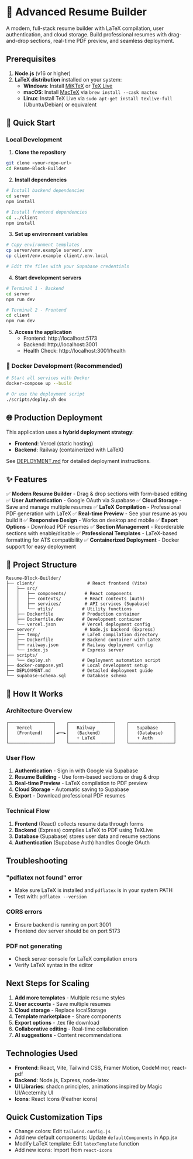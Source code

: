 # 📄 Advanced Resume Builder

A modern, full-stack resume builder with LaTeX compilation, user authentication, and cloud storage. Build professional resumes with drag-and-drop sections, real-time PDF preview, and seamless deployment.

## Prerequisites

1. **Node.js** (v16 or higher)
2. **LaTeX distribution** installed on your system:
   - **Windows**: Install [MiKTeX](https://miktex.org/download) or [TeX Live](https://www.tug.org/texlive/)
   - **macOS**: Install [MacTeX](https://www.tug.org/mactex/) via `brew install --cask mactex`
   - **Linux**: Install TeX Live via `sudo apt-get install texlive-full` (Ubuntu/Debian) or equivalent

## 🚀 Quick Start

### Local Development

1. **Clone the repository**
```bash
git clone <your-repo-url>
cd Resume-Block-Builder
```

2. **Install dependencies**
```bash
# Install backend dependencies
cd server
npm install

# Install frontend dependencies
cd ../client
npm install
```

3. **Set up environment variables**
```bash
# Copy environment templates
cp server/env.example server/.env
cp client/env.example client/.env.local

# Edit the files with your Supabase credentials
```

4. **Start development servers**
```bash
# Terminal 1 - Backend
cd server
npm run dev

# Terminal 2 - Frontend  
cd client
npm run dev
```

5. **Access the application**
   - Frontend: http://localhost:5173
   - Backend: http://localhost:3001
   - Health Check: http://localhost:3001/health

### 🐳 Docker Development (Recommended)

```bash
# Start all services with Docker
docker-compose up --build

# Or use the deployment script
./scripts/deploy.sh dev
```

## 🌐 Production Deployment

This application uses a **hybrid deployment strategy**:
- **Frontend**: Vercel (static hosting)  
- **Backend**: Railway (containerized with LaTeX)

See [DEPLOYMENT.md](DEPLOYMENT.md) for detailed deployment instructions.

## ✨ Features

✅ **Modern Resume Builder** - Drag & drop sections with form-based editing
✅ **User Authentication** - Google OAuth via Supabase
✅ **Cloud Storage** - Save and manage multiple resumes
✅ **LaTeX Compilation** - Professional PDF generation with LaTeX
✅ **Real-time Preview** - See your resume as you build it
✅ **Responsive Design** - Works on desktop and mobile
✅ **Export Options** - Download PDF resumes
✅ **Section Management** - Reorderable sections with enable/disable
✅ **Professional Templates** - LaTeX-based formatting for ATS compatibility
✅ **Containerized Deployment** - Docker support for easy deployment

## 📁 Project Structure

```
Resume-Block-Builder/
├── client/                    # React frontend (Vite)
│   ├── src/
│   │   ├── components/       # React components
│   │   ├── contexts/         # React contexts (Auth)
│   │   ├── services/         # API services (Supabase)
│   │   └── utils/           # Utility functions
│   ├── Dockerfile           # Production container
│   ├── Dockerfile.dev       # Development container
│   └── vercel.json          # Vercel deployment config
├── server/                   # Node.js backend (Express)
│   ├── temp/                # LaTeX compilation directory
│   ├── Dockerfile           # Backend container with LaTeX
│   ├── railway.json         # Railway deployment config
│   └── index.js             # Express server
├── scripts/
│   └── deploy.sh            # Deployment automation script
├── docker-compose.yml       # Local development setup
├── DEPLOYMENT.md            # Detailed deployment guide
└── supabase-schema.sql      # Database schema
```

## 🔧 How It Works

### Architecture Overview
```
┌─────────────────┐    ┌─────────────────┐    ┌─────────────────┐
│   Vercel        │    │   Railway       │    │   Supabase      │
│   (Frontend)    │◄──►│   (Backend)     │    │   (Database)    │
│                 │    │   + LaTeX       │    │   + Auth        │
└─────────────────┘    └─────────────────┘    └─────────────────┘
```

### User Flow
1. **Authentication** - Sign in with Google via Supabase
2. **Resume Building** - Use form-based sections or drag & drop
3. **Real-time Preview** - LaTeX compilation to PDF preview
4. **Cloud Storage** - Automatic saving to Supabase
5. **Export** - Download professional PDF resumes

### Technical Flow
1. **Frontend** (React) collects resume data through forms
2. **Backend** (Express) compiles LaTeX to PDF using TeXLive
3. **Database** (Supabase) stores user data and resume sections
4. **Authentication** (Supabase Auth) handles Google OAuth

## Troubleshooting

### "pdflatex not found" error
- Make sure LaTeX is installed and `pdflatex` is in your system PATH
- Test with: `pdflatex --version`

### CORS errors
- Ensure backend is running on port 3001
- Frontend dev server should be on port 5173

### PDF not generating
- Check server console for LaTeX compilation errors
- Verify LaTeX syntax in the editor

## Next Steps for Scaling

1. **Add more templates** - Multiple resume styles
2. **User accounts** - Save multiple resumes
3. **Cloud storage** - Replace localStorage
4. **Template marketplace** - Share components
5. **Export options** - .tex file download
6. **Collaborative editing** - Real-time collaboration
7. **AI suggestions** - Content recommendations

## Technologies Used

- **Frontend**: React, Vite, Tailwind CSS, Framer Motion, CodeMirror, react-pdf
- **Backend**: Node.js, Express, node-latex
- **UI Libraries**: shadcn principles, animations inspired by Magic UI/Aceternity UI
- **Icons**: React Icons (Feather icons)

## Quick Customization Tips

- Change colors: Edit `tailwind.config.js`
- Add new default components: Update `defaultComponents` in App.jsx
- Modify LaTeX template: Edit `latexTemplate` function
- Add new icons: Import from `react-icons`